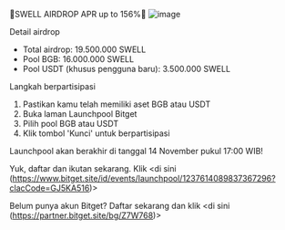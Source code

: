 🚨SWELL AIRDROP APR up to 156%🚨
![image](https://github.com/user-attachments/assets/13d6e090-03c9-42c4-a0f2-f73907748ebd)

Detail airdrop
- Total airdrop: 19.500.000 SWELL
- Pool BGB: 16.000.000 SWELL
- Pool USDT (khusus pengguna baru): 3.500.000 SWELL

Langkah berpartisipasi
1. Pastikan kamu telah memiliki aset BGB atau USDT
2. Buka laman Launchpool Bitget
3. Pilih pool BGB atau USDT
4. Klik tombol 'Kunci' untuk berpartisipasi

Launchpool akan berakhir di tanggal 14 November pukul 17:00 WIB!

Yuk, daftar dan ikutan sekarang. Klik <di sini (https://www.bitget.site/id/events/launchpool/1237614089837367296?clacCode=GJ5KA516)>

Belum punya akun Bitget? Daftar sekarang dan klik <di sini (https://partner.bitget.site/bg/Z7W768)>
